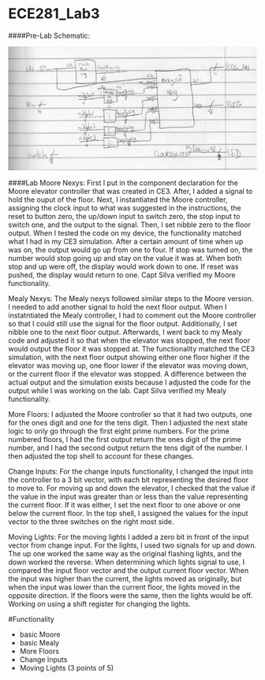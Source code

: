 ECE281_Lab3
===========

####Pre-Lab
Schematic:

![alt text](https://github.com/mbergstedt/ECE281_Lab3/blob/master/Schematic.JPG?raw=true)

####Lab
Moore Nexys: First I put in the component declaration for the Moore elevator controller that was created in CE3.
After, I added a signal to hold the ouput of the floor. Next, I instantiated the Moore controller, assigning the
clock input to what was suggested in the instructions, the reset to button zero, the up/down input to switch zero,
the stop input to switch one, and the output to the signal. Then, I set nibble zero to the floor output. When I
tested the code on my device, the functionality matched what I had in my CE3 simulation.  After a certain amount
of time when up was on, the output would go up from one to four. If stop was turned on, the number would stop
going up and stay on the value it was at. When both stop and up were off, the display would work down to one. If
reset was pushed, the display would return to one. Capt Silva verified my Moore functionality.

Mealy Nexys: The Mealy nexys followed similar steps to the Moore version. I needed to add another signal to hold
the next floor output. When I instatntiated the Mealy controller, I had to comment out the Moore controller so
that I could still use the signal for the floor output. Additionally, I set nibble one to the next floor output.
Afterwards, I went back to my Mealy code and adjusted it so that when the elevator was stopped, the next floor
would output the floor it was stopped at.  The functionality matched the CE3 simulation, with the next floor
output showing either one floor higher if the elevator was moving up, one floor lower if the elevator was moving
down, or the current floor if the elevator was stopped. A difference between the actual output and the simulation
exists because I adjusted the code for the output while I was working on the lab. Capt Silva verified my Mealy
functionality.

More Floors: I adjusted the Moore controller so that it had two outputs, one for the ones digit and one for the
tens digit. Then I adjusted the next state logic to only go through the first eight prime numbers.  For the prime
numbered floors, I had the first output return the ones digit of the prime number, and I had the second output
return the tens digit of the number.  I then adjusted the top shell to account for these changes.

Change Inputs: For the change inputs functionality, I changed the input into the controller to a 3 bit vector,
with each bit representing the desired floor to move to.  For moving up and down the elevator, I checked that the
value if the value in the input was greater than or less than the value representing the current floor.  If it was
either, I set the next floor to one above or one below the current floor.  In the top shell, I assigned the values
for the input vector to the three switches on the right most side.

Moving Lights: For the moving lights I added a zero bit in front of the input vector from change input.  For the
lights, I used two signals for up and down.  The up one worked the same way as the original flashing lights, and
the down worked the reverse.  When determining which lights signal to use, I compared the input floor vector and
the output current floor vector.  When the input was higher than the current, the lights moved as originally, but
when the input was lower than the current floor, the lights moved in the opposite direction.  If the floors were
the same, then the lights would be off.  Working on using a shift register for changing the lights.

#Functionality
- basic Moore
- basic Mealy
- More Floors
- Change Inputs
- Moving Lights (3 points of 5)
